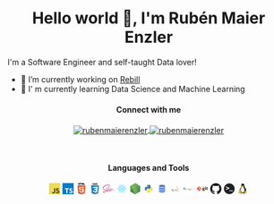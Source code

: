 <h1 align="center">Hello world 👋, I'm Rubén Maier Enzler</h1>

I'm a Software Engineer and self-taught Data lover!

- 🚀 I’m currently working on [Rebill](https://rebill.to/)
- 🌱 I' m currently learning Data Science and Machine Learning
  <br />

<h4 align="center">Connect with me</h4>
<p align="center">
    <!--- <a href="#" target="blank">
        <img align="center" src="https://cdn.jsdelivr.net/npm/simple-icons@v3/icons/youtube.svg" alt="rubenmaierenzler" height="22" width="22" />
    </a> --->
    <a href="https://www.linkedin.com/in/rubenmaierenzler/" target="blank">
        <img align="center" src="https://cdn.jsdelivr.net/npm/simple-icons@v3/icons/linkedin.svg" alt="rubenmaierenzler" height="22" width="22" />
    </a>
    <a href="https://www.instagram.com/rubenmaierenzler/" target="blank">
        <img align="center" src="https://cdn.jsdelivr.net/npm/simple-icons@3.0.1/icons/instagram.svg" alt="rubenmaierenzler" height="22" width="22" />
    </a>
</p>
<br />

<h4 align="center">Languages and Tools</h4>
<p align="center">
<img height="20" src="https://raw.githubusercontent.com/github/explore/80688e429a7d4ef2fca1e82350fe8e3517d3494d/topics/javascript/javascript.png">
<img height="20" src="https://raw.githubusercontent.com/github/explore/80688e429a7d4ef2fca1e82350fe8e3517d3494d/topics/typescript/typescript.png">
<img height="20" src="https://raw.githubusercontent.com/github/explore/80688e429a7d4ef2fca1e82350fe8e3517d3494d/topics/html/html.png">
<img height="20" src="https://raw.githubusercontent.com/github/explore/80688e429a7d4ef2fca1e82350fe8e3517d3494d/topics/css/css.png">
<img height="20" src="https://raw.githubusercontent.com/github/explore/80688e429a7d4ef2fca1e82350fe8e3517d3494d/topics/sass/sass.png">
<img height="20" src="https://raw.githubusercontent.com/github/explore/80688e429a7d4ef2fca1e82350fe8e3517d3494d/topics/react/react.png">
<img height="20" src="https://raw.githubusercontent.com/github/explore/80688e429a7d4ef2fca1e82350fe8e3517d3494d/topics/nodejs/nodejs.png">
<img height="20" src="https://raw.githubusercontent.com/github/explore/80688e429a7d4ef2fca1e82350fe8e3517d3494d/topics/python/python.png">
<img height="20" src="https://raw.githubusercontent.com/github/explore/80688e429a7d4ef2fca1e82350fe8e3517d3494d/topics/sql/sql.png">
<img height="20" src="https://raw.githubusercontent.com/github/explore/5c058a388828bb5fde0bcafd4bc867b5bb3f26f3/topics/mysql/mysql.png">
<img height="20" src="https://raw.githubusercontent.com/github/explore/5c058a388828bb5fde0bcafd4bc867b5bb3f26f3/topics/mongodb/mongodb.png">
<img height="20" src="https://raw.githubusercontent.com/github/explore/80688e429a7d4ef2fca1e82350fe8e3517d3494d/topics/git/git.png">
<img height="20" src="https://raw.githubusercontent.com/github/explore/78df643247d429f6cc873026c0622819ad797942/topics/github/github.png">
<img height="20" src="https://raw.githubusercontent.com/github/explore/80688e429a7d4ef2fca1e82350fe8e3517d3494d/topics/terminal/terminal.png">
<img src="https://raw.githubusercontent.com/github/explore/80688e429a7d4ef2fca1e82350fe8e3517d3494d/topics/linux/linux.png" alt="linux" height="20"/></p>
